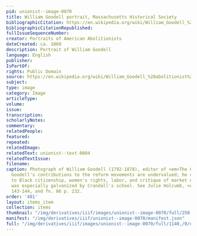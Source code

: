 ```yaml
---
pid: unionist--image-0070
title: William Goodell portrait, Massachusetts Historical Society
bibliographicCitation: https://en.wikipedia.org/wiki/William_Goodell_%28abolitionist%29#/media/File:William-Goodell(Cropped).png
bibliographicCitationRepublished: 
fullIssueSequenceNumber: 
creator: Portraits of American Abolitionists
dateCreated: ca. 1860
description: Portrait of William Goodell
language: English
publisher: 
IsPartOf: 
rights: Public Domain
source: https://en.wikipedia.org/wiki/William_Goodell_%28abolitionist%29#/media/File:William-Goodell(Cropped).png
subject: 
type: image
category: Image
articleType: 
volume: 
issue: 
transcription: 
scholarlyNotes: 
commentary: 
relatedPeople: 
featured: 
repeated: 
relatedImage: 
relatedText: unionist--text-0004
relatedTextIssue: 
filename: 
caption: Photograph of William Goodell (1792-1878), editor of <em>The Genius of Temperance</em>.
  Goodell's contributions to the reform movements are undervalued; he connected Abolition
  to Black citizenship, women's rights, labor, and critique of market economics. He
  was especially galvanized by Crandall's school. See Julie Holcumb, <em>Moral Commerce</em>,
  143-144, and fn. 86 p. 232.
order: '481'
layout: items_item
collection: items
thumbnail: "/img/derivatives/iiif/images/unionist--image-0070/full/250,/0/default.jpg"
manifest: "/img/derivatives/iiif/unionist--image-0070/manifest.json"
full: "/img/derivatives/iiif/images/unionist--image-0070/full/1140,/0/default.jpg"
---
```

